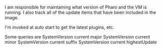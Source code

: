 I am responsible for maintaining what version of Pharo and the VM is running.  I also track all of the update items that have been included in the image.

I'm invoked at auto start to get the latest plugins, etc.

Some queries are
	SystemVersion current major
	SystemVersion current minor
	SystemVersion current suffix
	SystemVersion current	highestUpdate